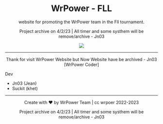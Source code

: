 
<h1 align="center">WrPower - FLL</h1>

<p align="center">website for promoting the WrPower team in the Fll tournament.</p>
<p align="center">Project archive on 4/2/23 | All timer and some systhem will be remove/archive - Jn03 </p>
<p align="center">
<img src="https://media.discordapp.net/attachments/1013776869327380520/1066299445836259399/6e5e09153646f831.png?width=1193&height=671"/> </a> 
</p>

---

<p align="center"> Thank for visit WrPower Website but Now Website have be archived - Jn03 [WrPower Coder] </p>


Dev

- Jn03   (Jean)
- Suckit (khet)
---
<p align="center">Create with ❤️ by WrPower Team | cc wrpoer 2022-2023</p>

<p align="center">Project archive on 4/2/23 | All timer and some systhem will be remove/archive - Jn03 </p>
